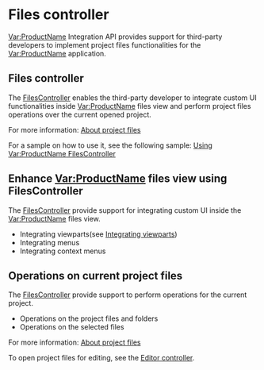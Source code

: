 Files controller
=====
 <Var:ProductName> Integration API provides support for third-party developers to implement project files functionalities for the <Var:ProductName> application.

Files controller
----
The [FilesController](../../api/integration/Sdl.TranslationStudioAutomation.IntegrationApi.FilesController.yml) enables the third-party developer to integrate custom UI functionalities inside <Var:ProductName> files view and perform project files operations over the current opened project.

For more information: [About project files](../projectautomation/about_project_files.md)

For a sample on how to use it, see the following sample: [Using <Var:ProductName> FilesController](using_trados_studio_filescontroller.md)

Enhance <Var:ProductName> files view using FilesController
----
The [FilesController](../../api/integration/Sdl.TranslationStudioAutomation.IntegrationApi.FilesController.yml) provide support for integrating custom UI inside the <Var:ProductName> files view.

* Integrating viewparts(see [Integrating viewparts](integrating_viewparts.md))
* Integrating menus
* Integrating context menus

Operations on current project files
----
The [FilesController](../../api/integration/Sdl.TranslationStudioAutomation.IntegrationApi.FilesController.yml) provide support to perform operations for the current project.

* Operations on the project files and folders
* Operations on the selected files

For more information: [About project files](../projectautomation/about_project_files.md)

To open project files for editing, see the [Editor controller](editor_controller.md).